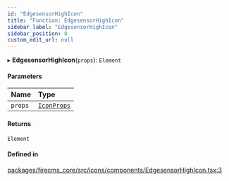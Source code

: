 ```yaml
---
id: "EdgesensorHighIcon"
title: "Function: EdgesensorHighIcon"
sidebar_label: "EdgesensorHighIcon"
sidebar_position: 0
custom_edit_url: null
---
```


▸ **EdgesensorHighIcon**(`props`): `Element`

#### Parameters

| Name | Type |
| :------ | :------ |
| `props` | [`IconProps`](../types/IconProps.md) |

#### Returns

`Element`

#### Defined in

[packages/firecms_core/src/icons/components/EdgesensorHighIcon.tsx:3](https://github.com/FireCMSco/firecms/blob/d45f3739/packages/firecms_core/src/icons/components/EdgesensorHighIcon.tsx#L3)
